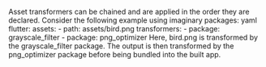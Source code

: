Asset transformers can be chained and are applied in
the order they are declared.
Consider the following example using imaginary packages:
yaml
flutter:
  assets:
    - path: assets/bird.png
      transformers:
        - package: grayscale_filter
        - package: png_optimizer
Here, bird.png is transformed by the grayscale_filter package.
The output is then transformed by the png_optimizer package before being
bundled into the built app.
